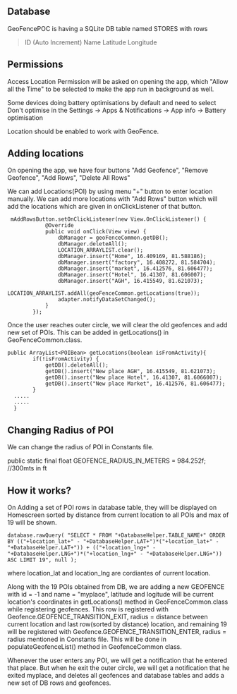 
## Database
GeoFencePOC is having a SQLite DB table named STORES with rows
 > ID (Auto Increment)
 > Name 
 > Latitude
 > Longitude


## Permissions
Access Location Permission will be asked on opening the app, which "Allow all the Time" to be selected to make the app run in background as well.

Some devices doing battery optimisations by default and need to select Don't optimise in the Settings -> Apps & Notifications -> App info -> Battery optimisation 

Location should be enabled to work with GeoFence.

## Adding locations

On opening the app, we have four buttons "Add Geofence", "Remove Geofence", "Add Rows", "Delete All Rows"

We can add Locations(POI) by using menu "+" button  to enter location manually. We can add more locations with "Add Rows" button which will add the locations which are given in onClickListener of that button.
```
 mAddRowsButton.setOnClickListener(new View.OnClickListener() {
            @Override
            public void onClick(View view) {
                dbManager = geoFenceCommon.getDB();
                dbManager.deleteAll();
                LOCATION_ARRAYLIST.clear();
                dbManager.insert("Home", 16.409169, 81.588186);
                dbManager.insert("factory", 16.408272, 81.584704);
                dbManager.insert("market", 16.412576, 81.606477);
                dbManager.insert("Hotel", 16.41307, 81.606007);
                dbManager.insert("AGH", 16.415549, 81.621073);
                LOCATION_ARRAYLIST.addAll(geoFenceCommon.getLocations(true));
                adapter.notifyDataSetChanged();
            }
        });
```
Once the user reaches outer circle, we will clear the old geofences and add new set of POIs. This can be added in getLocations() in GeoFenceCommon.class.

```
public ArrayList<POIBean> getLocations(boolean isFromActivity){
        if(!isFromActivity) {
            getDB().deleteAll();
            getDB().insert("New place AGH", 16.415549, 81.621073);
            getDB().insert("New place Hotel", 16.41307, 81.6066007);
            getDB().insert("New place Market", 16.412576, 81.606477);
        }
  .....
  .....
  }
  ```
  ## Changing Radius of POI
  
  We can change the radius of POI in Constants file.
 
  public static final float GEOFENCE_RADIUS_IN_METERS = 984.252f; //300mts in  ft
  
  ## How it works?
  
  On Adding a set of POI rows in database table, they will be displayed on Homescreen sorted by distance from current location to all POIs and max of 19 will be shown.
  ```
  database.rawQuery( "SELECT * FROM "+DatabaseHelper.TABLE_NAME+" ORDER BY (("+location_lat+" - "+DatabaseHelper.LAT+")*("+location_lat+" - "+DatabaseHelper.LAT+")) + (("+location_lng+" - "+DatabaseHelper.LNG+")*("+location_lng+" - "+DatabaseHelper.LNG+")) ASC LIMIT 19", null );
  ```
  where location_lat and location_lng are cordiantes of current location.
  
  
Along with the 19 POIs obtained from DB, we are adding a new GEOFENCE with id = -1 and name = "myplace", latitude and logitude will be current location's coordinates in getLocations() method in GeoFenceCommon.class while registering geofences. This row is registered with Geofence.GEOFENCE_TRANSITION_EXIT, radius = distance between current location and last row(sorted by distance) location, and remaining 19 will be registered with Geofence.GEOFENCE_TRANSITION_ENTER, radius = radius mentioned in Constants file. This will be done in populateGeofenceList() method in GeofenceCommon class.


Whenever the user enters any POI, we will get a notification that he entered that place. But when he exit the outer circle, we will get a notification that he exited myplace, and deletes all geofences and database tables and adds a new set of DB rows and geofences.




  
  
  
  
